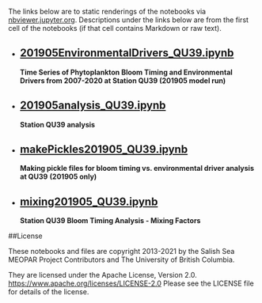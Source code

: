 The links below are to static renderings of the notebooks via
[nbviewer.jupyter.org](https://nbviewer.jupyter.org/).
Descriptions under the links below are from the first cell of the notebooks
(if that cell contains Markdown or raw text).

* ## [201905EnvironmentalDrivers_QU39.ipynb](https://nbviewer.jupyter.org/github/SalishSeaCast/Analysis-Aline/blob/main/notebooks/Bloom_Timing/stationQU39/201905EnvironmentalDrivers_QU39.ipynb)  
    
    **Time Series of Phytoplankton Bloom Timing and Environmental Drivers from 2007-2020 at Station QU39 (201905 model run)**

* ## [201905analysis_QU39.ipynb](https://nbviewer.jupyter.org/github/SalishSeaCast/Analysis-Aline/blob/main/notebooks/Bloom_Timing/stationQU39/201905analysis_QU39.ipynb)  
    
    **Station QU39 analysis**

* ## [makePickles201905_QU39.ipynb](https://nbviewer.jupyter.org/github/SalishSeaCast/Analysis-Aline/blob/main/notebooks/Bloom_Timing/stationQU39/makePickles201905_QU39.ipynb)  
    
    **Making pickle files for bloom timing vs. environmental driver analysis at QU39**
    **(201905 only)**

* ## [mixing201905_QU39.ipynb](https://nbviewer.jupyter.org/github/SalishSeaCast/Analysis-Aline/blob/main/notebooks/Bloom_Timing/stationQU39/mixing201905_QU39.ipynb)  
    
    **Station QU39 Bloom Timing Analysis - Mixing Factors**


##License

These notebooks and files are copyright 2013-2021
by the Salish Sea MEOPAR Project Contributors
and The University of British Columbia.

They are licensed under the Apache License, Version 2.0.
https://www.apache.org/licenses/LICENSE-2.0
Please see the LICENSE file for details of the license.
